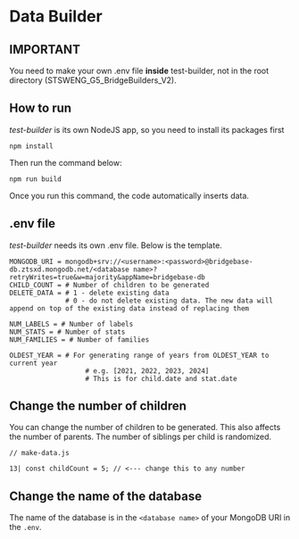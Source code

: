 # Data Builder
## IMPORTANT
You need to make your own .env file **inside** test-builder,
not in the root directory (STSWENG_G5_BridgeBuilders_V2).

## How to run
*test-builder* is its own NodeJS app, so you need to install
its packages first

```
npm install
```

Then run the command below:

```
npm run build
```
Once you run this command, the code automatically inserts data.

## .env file
*test-builder* needs its own .env file. Below is the template.

```
MONGODB_URI = mongodb+srv://<username>:<password>@bridgebase-db.ztsxd.mongodb.net/<database name>?retryWrites=true&w=majority&appName=bridgebase-db
CHILD_COUNT = # Number of children to be generated
DELETE_DATA = # 1 - delete existing data
              # 0 - do not delete existing data. The new data will append on top of the existing data instead of replacing them

NUM_LABELS = # Number of labels
NUM_STATS = # Number of stats
NUM_FAMILIES = # Number of families

OLDEST_YEAR = # For generating range of years from OLDEST_YEAR to current year
                   # e.g. [2021, 2022, 2023, 2024]
                   # This is for child.date and stat.date
```

## Change the number of children
You can change the number of children to be generated.
This also affects the number of parents. The number of siblings
per child is randomized.

```
// make-data.js

13| const childCount = 5; // <--- change this to any number
```

## Change the name of the database
The name of the database is in the `<database name>` of your MongoDB URI in the `.env`.
